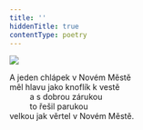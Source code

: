 ```yaml
---
title: ''
hiddenTitle: true
contentType: poetry
---
```


<section>

![](../Images/064.jpg)

A jeden chlápek v Novém Městě  
měl hlavu jako knoflík k vestě  
         a s dobrou zárukou  
         to řešil parukou  
velkou jak věrtel v Novém Městě.

</section>
